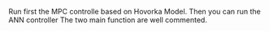 
Run first the MPC controlle based on Hovorka Model.
Then you can run the ANN controller
The two main function are well commented.
